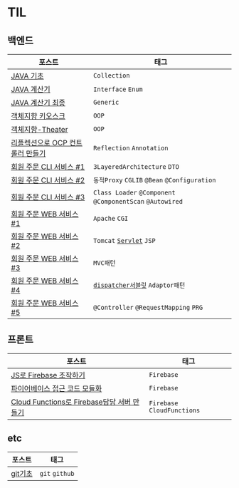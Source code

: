 # TIL

## 백엔드

| 포스트                       | 태그            |
| ----------------------------- | ------------- |
| [JAVA 기초](./241111_JAVA기초) | `Collection` |
| [JAVA 계산기](./241112_JAVA계산기)  | `Interface` `Enum` |
| [JAVA 계산기 최종](./241120_JAVA제네릭계산기)  | `Generic` |
| [객체지향 키오스크](./241121_객체지향-Kiosk1) | `OOP` |
| [객체지향-Theater](./241122_객체지향-Theater) | `OOP` |
| [리플렉션으로 OCP 컨트롤러 만들기](./241114_리플렉션)| `Reflection` `Annotation` |
| [회원 주문 CLI 서비스 #1](./241115_멤버주문앱1) | `3LayeredArchitecture` `DTO` |
| [회원 주문 CLI 서비스 #2](./241118_멤버주문앱2)  | `동적Proxy` `CGLIB` `@Bean` `@Configuration` |
| [회원 주문 CLI 서비스 #3](./241119_멤버주문앱3) | `Class Loader` `@Component` `@ComponentScan` `@Autowired` |
| [회원 주문 WEB 서비스 #1](./241124_멤버주문WEB1) | `Apache` `CGI` |
| [회원 주문 WEB 서비스 #2](./241126_멤버주문WEB2) | `Tomcat` [`Servlet`](./241126_멤버주문WEB2/Servlet.md) `JSP` |
| [회원 주문 WEB 서비스 #3](./241129_멤버주문WEB3) | `MVC패턴` |
| [회원 주문 WEB 서비스 #4](./241130_멤버주문WEB4) | [`dispatcher서블릿`](./241130_멤버주문WEB4/DispatcherServlet.md) `Adaptor패턴` |
| [회원 주문 WEB 서비스 #5](./241202_멤버주문WEB5) | `@Controller` `@RequestMapping` `PRG` |

## 프론트

| 포스트                       | 태그            |
| ----------------------------- | ------------- |
| [JS로 Firebase 조작하기](./241105_파이어베이스) | `Firebase` |
| [파이어베이스 접근 코드 모듈화](./241106_파이어베이스-모듈화) | `Firebase` |
| [Cloud Functions로 Firebase담당 서버 만들기](./241109_파이어베이스-Cloud-Function) |  `Firebase` `CloudFunctions` |


## etc

| 포스트                       | 태그              |
| ----------------------------- | ------------- |
| [git기초](./241104_git기초) | `git` `github` |
